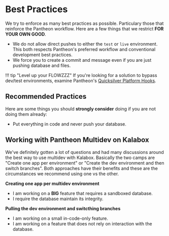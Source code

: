 Best Practices
==============

We try to enforce as many best practices as possible. Particulary those that reinforce the Pantheon workflow. Here are a few things that we restrict **FOR YOUR OWN GOOD**.

* We do not allow direct pushes to either the `test` or `live` environment. This both respects Pantheon's preferred workflow and conventional development best practices.
* We force you to create a commit and message even if you are just pushing database and files.

!!! tip "Level up your FLOWZZZ"
    If you're looking for a solution to bypass dev/test environments, examine Pantheon's [Quicksilver Platform Hooks](https://pantheon.io/docs/quicksilver).

Recommended Practices
---------------------

Here are some things you should **strongly consider** doing if you are not doing them already:

* Put everything in code and never push your database.

Working with Pantheon Multidev on Kalabox
-----------------------------------------

We've definitely gotten a lot of questions and had many discussions around the best way to use multidev with Kalabox. Basically the two camps are "Create one app per environment" or "Create the dev environment and then switch branches". Both approaches have their benefits and these are the circumstances we recommend using one vs the other.

**Creating one app per multidev environment**

* I am working on a **BIG** feature that requires a sandboxed database.
* I require the database maintain its integrity.

**Pulling the dev environment and switcthing branches**

* I am working on a small in-code-only feature.
* I am working on a feature that does not rely on interaction with the database.
